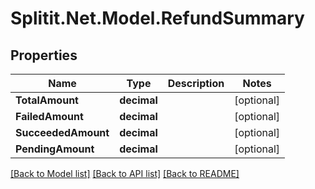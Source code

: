 
# Splitit.Net.Model.RefundSummary

## Properties

Name | Type | Description | Notes
------------ | ------------- | ------------- | -------------
**TotalAmount** | **decimal** |  | [optional] 
**FailedAmount** | **decimal** |  | [optional] 
**SucceededAmount** | **decimal** |  | [optional] 
**PendingAmount** | **decimal** |  | [optional] 

[[Back to Model list]](../README.md#documentation-for-models)
[[Back to API list]](../README.md#documentation-for-api-endpoints)
[[Back to README]](../README.md)

